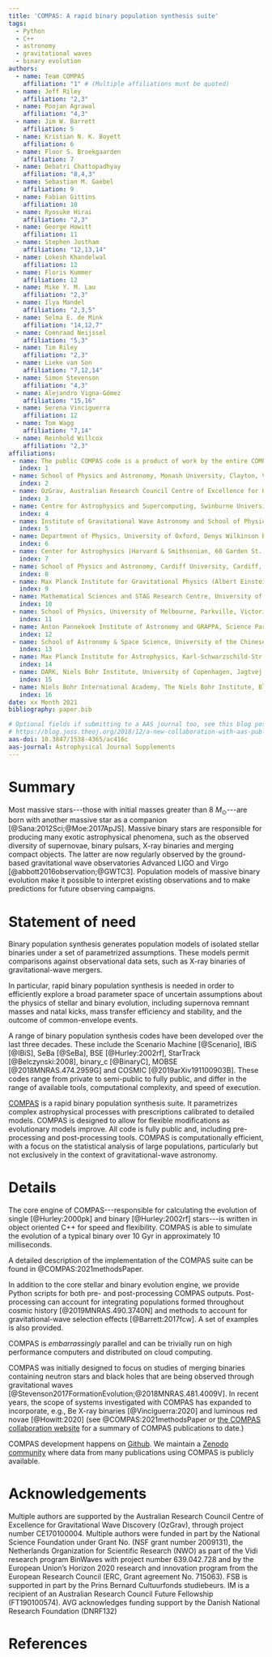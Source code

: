 ```yaml
---
title: 'COMPAS: A rapid binary population synthesis suite'
tags:
  - Python
  - C++
  - astronomy
  - gravitational waves
  - binary evolution
authors:
  - name: Team COMPAS
    affiliation: "1" # (Multiple affiliations must be quoted)
  - name: Jeff Riley 
    affiliation: "2,3"
  - name: Poojan Agrawal
    affiliation: "4,3"
  - name: Jim W. Barrett
    affiliation: 5
  - name: Kristian N. K. Boyett
    affiliation: 6
  - name: Floor S. Broekgaarden
    affiliation: 7
  - name: Debatri Chattopadhyay
    affiliation: "8,4,3"
  - name: Sebastian M. Gaebel
    affiliation: 9
  - name: Fabian Gittins
    affiliation: 10
  - name: Ryosuke Hirai
    affiliation: "2,3"
  - name: George Howitt
    affiliation: 11
  - name: Stephen Justham
    affiliation: "12,13,14"
  - name: Lokesh Khandelwal
    affiliation: 12
  - name: Floris Kummer
    affiliation: 12
  - name: Mike Y. M. Lau
    affiliation: "2,3"
  - name: Ilya Mandel
    affiliation: "2,3,5"
  - name: Selma E. de Mink
    affiliation: "14,12,7"
  - name: Coenraad Neijssel
    affiliation: "5,3"
  - name: Tim Riley
    affiliation: "2,3"
  - name: Lieke van Son
    affiliation: "7,12,14"
  - name: Simon Stevenson
    affiliation: "4,3"
  - name: Alejandro Vigna-Gómez
    affiliation: "15,16"
  - name: Serena Vinciguerra
    affiliation: 12
  - name: Tom Wagg
    affiliation: "7,14"
  - name: Reinhold Willcox
    affiliation: "2,3"
affiliations:
 - name: The public COMPAS code is a product of work by the entire COMPAS collaboration over many years; we therefore kindly request that, in recognition of this team effort, the paper is cited as Team COMPAS - J. Riley et al.
   index: 1
 - name: School of Physics and Astronomy, Monash University, Clayton, Victoria 3800, Australia
   index: 2
 - name: OzGrav, Australian Research Council Centre of Excellence for Gravitational Wave Discovery, Australia
   index: 3
 - name: Centre for Astrophysics and Supercomputing, Swinburne University of Technology, Hawthorn, VIC 3122, Australia
   index: 4
 - name: Institute of Gravitational Wave Astronomy and School of Physics and Astronomy, University of Birmingham, Birmingham, B15 2TT
   index: 5
 - name: Department of Physics, University of Oxford, Denys Wilkinson Building, Keble Road, Oxford OX1 3RH, UK
   index: 6
 - name: Center for Astrophysics |Harvard & Smithsonian, 60 Garden St., Cambridge, MA 02138, USA
   index: 7
 - name: School of Physics and Astronomy, Cardiff University, Cardiff, CF24 3AA, United Kingdom
   index: 8
 - name: Max Planck Institute for Gravitational Physics (Albert Einstein Institute), Callinstrasse 38, D-30167 Hannover, Germany
   index: 9
 - name: Mathematical Sciences and STAG Research Centre, University of Southampton, Southampton SO17 1BJ, UK
   index: 10
 - name: School of Physics, University of Melbourne, Parkville, Victoria, 3010, Australia
   index: 11
 - name: Anton Pannekoek Institute of Astronomy and GRAPPA, Science Park 904, University of Amsterdam, 1098XH Amsterdam, The Netherlands
   index: 12
 - name: School of Astronomy & Space Science, University of the Chinese Academy of Sciences, Beijing 100012, China
   index: 13
 - name: Max Planck Institute for Astrophysics, Karl-Schwarzschild-Str. 1, 85748 Garching, Germany
   index: 14
 - name: DARK, Niels Bohr Institute, University of Copenhagen, Jagtvej 128, 2200, Copenhagen, Denmark
   index: 15
 - name: Niels Bohr International Academy, The Niels Bohr Institute, Blegdamsvej 17, 2100 Copenhagen, Denmark
   index: 16
date: xx Month 2021
bibliography: paper.bib

# Optional fields if submitting to a AAS journal too, see this blog post:
# https://blog.joss.theoj.org/2018/12/a-new-collaboration-with-aas-publishing
aas-doi: 10.3847/1538-4365/ac416c
aas-journal: Astrophysical Journal Supplements 
---
```


# Summary

Most massive stars---those with initial masses greater than 8 $M_\odot$---are born with another massive star as a companion [@Sana:2012Sci;@Moe:2017ApJS]. Massive binary stars are responsible for producing many exotic astrophysical phenomena, such as the observed diversity of supernovae, binary pulsars, X-ray binaries and merging compact objects. The latter are now regularly observed by the ground-based gravitational wave observatories Advanced LIGO and Virgo [@abbott2016observation;@GWTC3].  Population models of massive binary evolution make it possible to interpret existing observations and to make predictions for future observing campaigns.  

# Statement of need

Binary population synthesis generates population models of isolated stellar binaries under a set of parametrized assumptions.  These models permit comparisons against observational data sets, such as X-ray binaries of gravitational-wave mergers.   

In particular, rapid binary population synthesis is needed in order to efficiently explore a broad parameter space of uncertain assumptions about the physics of stellar and binary evolution, including supernova remnant masses and natal kicks, mass transfer efficiency and stability, and the outcome of common-envelope events.  

A range of binary population synthesis codes have been developed over the last three decades.  These include the Scenario Machine [@Scenario], IBiS [@IBiS], SeBa [@SeBa],  BSE [@Hurley:2002rf], StarTrack [@Belczynski:2008],  binary$\_$c [@BinaryC],  MOBSE [@2018MNRAS.474.2959G]  and COSMIC [@2019arXiv191100903B].  These codes range from private to semi-public to fully public, and differ in the range of available tools, computational complexity, and speed of execution.

[COMPAS](https://compas.science) is a rapid binary population synthesis suite. It parametrizes complex astrophysical processes with prescriptions calibrated to detailed models.  COMPAS is designed to allow for flexible modifications as evolutionary models improve.  All code is fully public and, including pre-processing and post-processing tools.  COMPAS is computationally efficient, with a focus on the statistical analysis of large populations, particularly but not exclusively in the context of gravitational-wave astronomy.  


# Details

The core engine of COMPAS---responsible for calculating the evolution of single [@Hurley:2000pk] and binary [@Hurley:2002rf] stars---is written in object oriented C++ for speed and flexibility. COMPAS is able to simulate the evolution of a typical binary over 10 Gyr in approximately 10 milliseconds.

A detailed description of the implementation of the COMPAS suite can be found in @COMPAS:2021methodsPaper.

In addition to the core stellar and binary evolution engine, we provide Python scripts for both pre- and post-processing COMPAS outputs. Post-processing can account for integrating populations formed throughout cosmic history [@2019MNRAS.490.3740N] and methods to account for gravitational-wave selection effects [@Barrett:2017fcw]. A set of examples is also provided.

COMPAS is *embarrassingly* parallel and can be trivially run on high performance computers and distributed on cloud computing.

COMPAS was initially designed to focus on studies of merging binaries containing neutron stars and black holes that are being observed through gravitational waves [@Stevenson2017FormationEvolution;@2018MNRAS.481.4009V]. 
In recent years, the scope of systems investigated with COMPAS has expanded to incorporate, e.g., Be X-ray binaries [@Vinciguerra:2020] and luminous red novae [@Howitt:2020] (see @COMPAS:2021methodsPaper or [the COMPAS collaboration website](https://compas.science) for a summary of COMPAS publications to date.)

COMPAS development happens on [Github](https://github.com/TeamCOMPAS/COMPAS). We maintain a [Zenodo community](https://zenodo.org/communities/compas/) where data from many publications using COMPAS is publicly available. 


# Acknowledgements

Multiple authors are supported by the Australian Research Council Centre of Excellence for Gravitational Wave Discovery (OzGrav), through project number CE170100004. Multiple authors were funded in part by the National Science Foundation under Grant No. (NSF grant number 2009131), the Netherlands Organization for Scientific Research (NWO) as part of the Vidi research program BinWaves with project number 639.042.728 and by the European Union’s Horizon 2020 research and innovation program from the European Research Council (ERC, Grant agreement No. 715063).  FSB is supported in part by the Prins Bernard Cultuurfonds studiebeurs. IM is a recipient of an Australian Research Council Future Fellowship (FT190100574).  AVG acknowledges funding support by the Danish National Research Foundation (DNRF132)


# References
